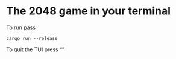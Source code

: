 # The 2048 game in your terminal

To run pass
```
cargo run --release
```
To quit the TUI press <q>

